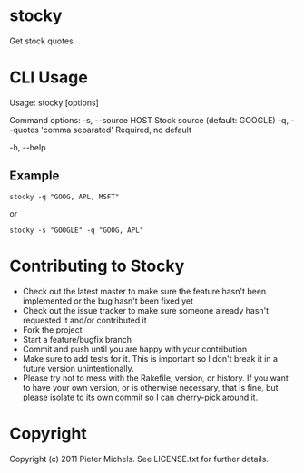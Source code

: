 stocky
======
Get stock quotes.


CLI Usage
========
  Usage: stocky [options]
  
  Command options:
  -s, --source HOST                Stock source (default: GOOGLE)
  -q, --quotes 'comma separated'   Required, no default
  
  -h, --help 

Example
-------
`stocky -q "GOOG, APL, MSFT"`

or

`stocky -s "GOOGLE" -q "GOOG, APL"`


Contributing to Stocky
======================
* Check out the latest master to make sure the feature hasn't been implemented or the bug hasn't been fixed yet
* Check out the issue tracker to make sure someone already hasn't requested it and/or contributed it
* Fork the project
* Start a feature/bugfix branch
* Commit and push until you are happy with your contribution
* Make sure to add tests for it. This is important so I don't break it in a future version unintentionally.
* Please try not to mess with the Rakefile, version, or history. If you want to have your own version, or is otherwise necessary, that is fine, but please isolate to its own commit so I can cherry-pick around it.


Copyright
=========
Copyright (c) 2011 Pieter Michels. See LICENSE.txt for further details.
